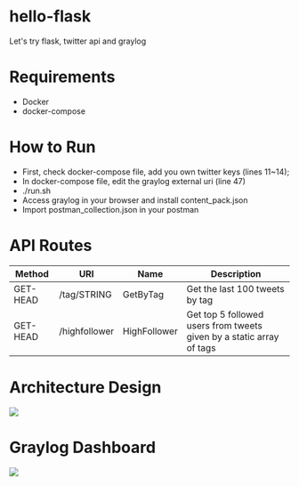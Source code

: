 # hello-flask
Let's try flask, twitter api and graylog

# Requirements
- Docker
- docker-compose

# How to Run
- First, check docker-compose file, add you own twitter keys (lines 11~14);
- In docker-compose file, edit the graylog external uri (line 47) 
- ./run.sh
- Access graylog in your browser and install content_pack.json
- Import postman_collection.json in your postman

# API Routes

| Method   | URI                 | Name         | Description                                                          |
|----------|---------------------|--------------|----------------------------------------------------------------------|
| GET-HEAD | /tag/STRING         | GetByTag     | Get the last 100 tweets by tag                                       |
| GET-HEAD | /highfollower       | HighFollower | Get top 5 followed users from tweets given by a static array of tags |

# Architecture Design

![](https://raw.githubusercontent.com/leoddias/hello-flask/master/design.png)

# Graylog Dashboard

![](https://raw.githubusercontent.com/leoddias/hello-flask/master/dashboard.png)